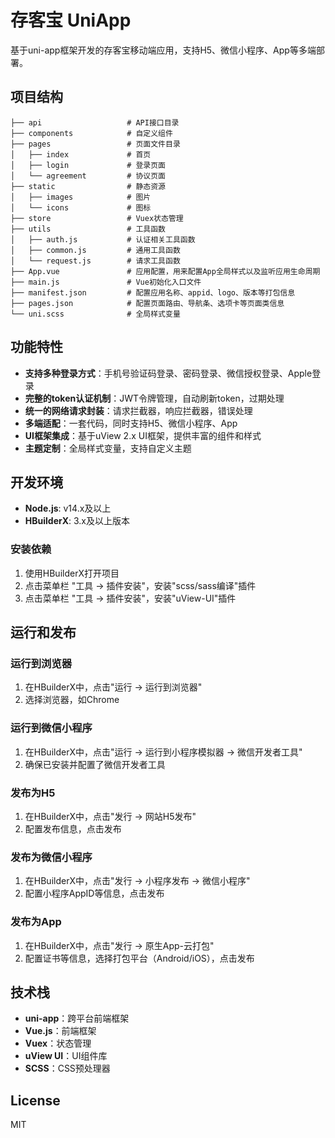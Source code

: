 # 存客宝 UniApp

基于uni-app框架开发的存客宝移动端应用，支持H5、微信小程序、App等多端部署。

## 项目结构

```
├── api                   # API接口目录
├── components            # 自定义组件
├── pages                 # 页面文件目录
│   ├── index             # 首页
│   ├── login             # 登录页面
│   └── agreement         # 协议页面
├── static                # 静态资源
│   ├── images            # 图片
│   └── icons             # 图标
├── store                 # Vuex状态管理
├── utils                 # 工具函数
│   ├── auth.js           # 认证相关工具函数
│   ├── common.js         # 通用工具函数
│   └── request.js        # 请求工具函数
├── App.vue               # 应用配置，用来配置App全局样式以及监听应用生命周期
├── main.js               # Vue初始化入口文件
├── manifest.json         # 配置应用名称、appid、logo、版本等打包信息
├── pages.json            # 配置页面路由、导航条、选项卡等页面类信息
└── uni.scss              # 全局样式变量
```

## 功能特性

- **支持多种登录方式**：手机号验证码登录、密码登录、微信授权登录、Apple登录
- **完整的token认证机制**：JWT令牌管理，自动刷新token，过期处理
- **统一的网络请求封装**：请求拦截器，响应拦截器，错误处理
- **多端适配**：一套代码，同时支持H5、微信小程序、App
- **UI框架集成**：基于uView 2.x UI框架，提供丰富的组件和样式
- **主题定制**：全局样式变量，支持自定义主题

## 开发环境

- **Node.js**: v14.x及以上
- **HBuilderX**: 3.x及以上版本

### 安装依赖

1. 使用HBuilderX打开项目
2. 点击菜单栏 "工具 -> 插件安装"，安装"scss/sass编译"插件
3. 点击菜单栏 "工具 -> 插件安装"，安装"uView-UI"插件

## 运行和发布

### 运行到浏览器

1. 在HBuilderX中，点击"运行 -> 运行到浏览器"
2. 选择浏览器，如Chrome

### 运行到微信小程序

1. 在HBuilderX中，点击"运行 -> 运行到小程序模拟器 -> 微信开发者工具"
2. 确保已安装并配置了微信开发者工具

### 发布为H5

1. 在HBuilderX中，点击"发行 -> 网站H5发布"
2. 配置发布信息，点击发布

### 发布为微信小程序

1. 在HBuilderX中，点击"发行 -> 小程序发布 -> 微信小程序"
2. 配置小程序AppID等信息，点击发布

### 发布为App

1. 在HBuilderX中，点击"发行 -> 原生App-云打包"
2. 配置证书等信息，选择打包平台（Android/iOS），点击发布

## 技术栈

- **uni-app**：跨平台前端框架
- **Vue.js**：前端框架
- **Vuex**：状态管理
- **uView UI**：UI组件库
- **SCSS**：CSS预处理器

## License

MIT 